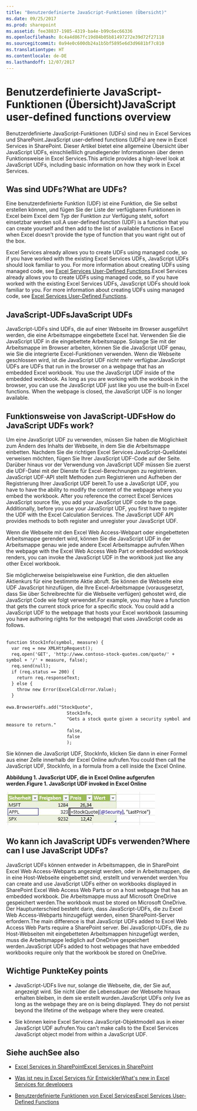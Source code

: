 ```yaml
---
title: "Benutzerdefinierte JavaScript-Funktionen (Übersicht)"
ms.date: 09/25/2017
ms.prod: sharepoint
ms.assetid: fee38837-1985-4319-ba4e-b99c6ec66336
ms.openlocfilehash: 8c4a4d867fc19d84b05b81497272e39d72f27118
ms.sourcegitcommit: 0a94e0c600db24a1b5bf5895e6d3d9681bf7c810
ms.translationtype: HT
ms.contentlocale: de-DE
ms.lasthandoff: 12/07/2017
---
```

# <a name="javascript-user-defined-functions-overview"></a><span data-ttu-id="4cc8b-102">Benutzerdefinierte JavaScript-Funktionen (Übersicht)</span><span class="sxs-lookup"><span data-stu-id="4cc8b-102">JavaScript user-defined functions overview</span></span>
<span data-ttu-id="4cc8b-103">Benutzerdefinierte JavaScript-Funktionen (UDFs) sind neu in Excel Services und SharePoint.</span><span class="sxs-lookup"><span data-stu-id="4cc8b-103">JavaScript user-defined functions (UDFs) are new in Excel Services in SharePoint.</span></span> <span data-ttu-id="4cc8b-104">Dieser Artikel bietet eine allgemeine Übersicht über JavaScript UDFs, einschließlich grundlegender Informationen über deren Funktionsweise in Excel Services.</span><span class="sxs-lookup"><span data-stu-id="4cc8b-104">This article provides a high-level look at JavaScript UDFs, including basic information on how they work in Excel Services.</span></span>
## <a name="what-are-udfs"></a><span data-ttu-id="4cc8b-105">Was sind UDFs?</span><span class="sxs-lookup"><span data-stu-id="4cc8b-105">What are UDFs?</span></span>
<span data-ttu-id="4cc8b-106"><a name="xlsWhatAreUdfs"> </a></span><span class="sxs-lookup"><span data-stu-id="4cc8b-106"><a name="xlsWhatAreUdfs"> </a></span></span>

<span data-ttu-id="4cc8b-107">Eine benutzerdefinierte Funktion (UDF) ist eine Funktion, die Sie selbst erstellen können, und fügen Sie der Liste der verfügbaren Funktionen in Excel beim Excel dem Typ der Funktion zur Verfügung steht, sofort einsetzbar werden soll.</span><span class="sxs-lookup"><span data-stu-id="4cc8b-107">A user-defined function (UDF) is a function that you can create yourself and then add to the list of available functions in Excel when Excel doesn't provide the type of function that you want right out of the box.</span></span>
  
    
    
<span data-ttu-id="4cc8b-p102">Excel Services already allows you to create UDFs using managed code, so if you have worked with the existing Excel Services UDFs, JavaScript UDFs should look familiar to you. For more information about creating UDFs using managed code, see  [Excel Services User-Defined Functions](excel-services-user-defined-functions.md).</span><span class="sxs-lookup"><span data-stu-id="4cc8b-p102">Excel Services already allows you to create UDFs using managed code, so if you have worked with the existing Excel Services UDFs, JavaScript UDFs should look familiar to you. For more information about creating UDFs using managed code, see  [Excel Services User-Defined Functions](excel-services-user-defined-functions.md).</span></span>
  
    
    

## <a name="javascript-udfs"></a><span data-ttu-id="4cc8b-110">JavaScript-UDFs</span><span class="sxs-lookup"><span data-stu-id="4cc8b-110">JavaScript UDFs</span></span>
<span data-ttu-id="4cc8b-111"><a name="xlsJsUDFs"> </a></span><span class="sxs-lookup"><span data-stu-id="4cc8b-111"><a name="xlsJsUDFs"> </a></span></span>

<span data-ttu-id="4cc8b-p103">JavaScript-UDFs sind UDFs, die auf einer Webseite im Browser ausgeführt werden, die eine Arbeitsmappe eingebettete Excel hat. Verwenden Sie die JavaScript UDF in die eingebettete Arbeitsmappe. Solange Sie mit der Arbeitsmappe im Browser arbeiten, können Sie die JavaScript UDF genau, wie Sie die integrierte Excel-Funktionen verwenden. Wenn die Webseite geschlossen wird, ist die JavaScript UDF nicht mehr verfügbar.</span><span class="sxs-lookup"><span data-stu-id="4cc8b-p103">JavaScript UDFs are UDFs that run in the browser on a webpage that has an embedded Excel workbook. You use the JavaScript UDF inside of the embedded workbook. As long as you are working with the workbook in the browser, you can use the JavaScript UDF just like you use the built-in Excel functions. When the webpage is closed, the JavaScript UDF is no longer available.</span></span>
  
    
    

## <a name="how-do-javascript-udfs-work"></a><span data-ttu-id="4cc8b-116">Funktionsweise von JavaScript-UDFs</span><span class="sxs-lookup"><span data-stu-id="4cc8b-116">How do JavaScript UDFs work?</span></span>
<span data-ttu-id="4cc8b-117"><a name="xlsJsUDFs"> </a></span><span class="sxs-lookup"><span data-stu-id="4cc8b-117"><a name="xlsJsUDFs"> </a></span></span>

<span data-ttu-id="4cc8b-p104">Um eine JavaScript UDF zu verwenden, müssen Sie haben die Möglichkeit zum Ändern des Inhalts der Webseite, in dem Sie die Arbeitsmappe einbetten. Nachdem Sie die richtigen Excel Services JavaScript-Quelldatei verweisen möchten, fügen Sie Ihrer JavaScript UDF-Code auf der Seite. Darüber hinaus vor der Verwendung von JavaScript UDF müssen Sie zuerst die UDF-Datei mit der Dienste für Excel-Berechnungen zu registrieren. JavaScript UDF-API stellt Methoden zum Registrieren und Aufheben der Registrierung Ihrer JavaScript UDF bereit.</span><span class="sxs-lookup"><span data-stu-id="4cc8b-p104">To use a JavaScript UDF, you have to have the ability to modify the content of the webpage where you embed the workbook. After you reference the correct Excel Services JavaScript source file, you add your JavaScript UDF code to the page. Additionally, before you use your JavaScript UDF, you first have to register the UDF with the Excel Calculation Services. The JavaScript UDF API provides methods to both register and unregister your JavaScript UDF.</span></span>
  
    
    
<span data-ttu-id="4cc8b-122">Wenn die Webseite mit den Excel Web Access-Webpart oder eingebetteten Arbeitsmappe gerendert wird, können Sie die JavaScript UDF in der Arbeitsmappe genau wie jede andere Excel Arbeitsmappe aufrufen.</span><span class="sxs-lookup"><span data-stu-id="4cc8b-122">When the webpage with the Excel Web Access Web Part or embedded workbook renders, you can invoke the JavaScript UDF in the workbook just like any other Excel workbook.</span></span>
  
    
    
<span data-ttu-id="4cc8b-p105">Sie möglicherweise beispielsweise eine Funktion, die den aktuellen Aktienkurs für eine bestimmte Aktie abruft. Sie können die Webseite eine UDF JavaScript hinzufügen, die Ihre Excel-Arbeitsmappe (vorausgesetzt, dass Sie über Schreibrechte für die Webseite verfügen) gehostet wird, die JavaScript Code wie folgt verwendet.</span><span class="sxs-lookup"><span data-stu-id="4cc8b-p105">For example, you may have a function that gets the current stock price for a specific stock. You could add a JavaScript UDF to the webpage that hosts your Excel workbook (assuming you have authoring rights for the webpage) that uses JavaScript code as follows.</span></span>
  
    
    



```

function StockInfo(symbol, measure) {
  var req = new XMLHttpRequest();
  req.open('GET', 'http://www.contoso-stock-quotes.com/quote/' + symbol + '/' + measure, false); 
  req.send(null);
  if (req.status == 200) {
    return req.responseText;
  } else {
    throw new Error(ExcelCalcError.Value);
  }
 
ewa.BrowserUdfs.add("StockQuote",
                       StockInfo,
                       "Gets a stock quote given a security symbol and measure to return."
                       false,
                       false
                       );

```

<span data-ttu-id="4cc8b-125">Sie können die JavaScript UDF, StockInfo, klicken Sie dann in einer Formel aus einer Zelle innerhalb der Excel Online aufrufen.</span><span class="sxs-lookup"><span data-stu-id="4cc8b-125">You could then call the JavaScript UDF, StockInfo, in a formula from a cell inside the Excel Online.</span></span>
  
    
    

<span data-ttu-id="4cc8b-126">**Abbildung 1. JavaScript UDF, die in Excel Online aufgerufen werden.**</span><span class="sxs-lookup"><span data-stu-id="4cc8b-126">**Figure 1. JavaScript UDF invoked in Excel Online**</span></span>

  
    
    

  
    
    
![In Excel Online aufgerufene benutzerdefinierte JavaScript-Funktionen](../images/SPS15CON_xls_JsUdfinWebApp.jpg)
  
    
    

  
    
    

  
    
    

## <a name="where-can-i-use-javascript-udfs"></a><span data-ttu-id="4cc8b-128">Wo kann ich JavaScript UDFs verwenden?</span><span class="sxs-lookup"><span data-stu-id="4cc8b-128">Where can I use JavaScript UDFs?</span></span>
<span data-ttu-id="4cc8b-129"><a name="xlsWhereUseJsUdfs"> </a></span><span class="sxs-lookup"><span data-stu-id="4cc8b-129"><a name="xlsWhereUseJsUdfs"> </a></span></span>

<span data-ttu-id="4cc8b-130">JavaScript UDFs können entweder in Arbeitsmappen, die in SharePoint Excel Web Access-Webparts angezeigt werden, oder in Arbeitsmappen, die in eine Host-Webseite eingebettet sind, erstellt und verwendet werden.</span><span class="sxs-lookup"><span data-stu-id="4cc8b-130">You can create and use JavaScript UDFs either on workbooks displayed in SharePoint Excel Web Access Web Parts or on a host webpage that has an embedded workbook.</span></span> <span data-ttu-id="4cc8b-131">Die Arbeitsmappe muss auf Microsoft OneDrive gespeichert werden.</span><span class="sxs-lookup"><span data-stu-id="4cc8b-131">The workbook must be stored on Microsoft OneDrive.</span></span> <span data-ttu-id="4cc8b-132">Der Hauptunterschied besteht darin, dass JavaScript-UDFs, die zu Excel Web Access-Webparts hinzugefügt werden, einen SharePoint-Server erfordern.</span><span class="sxs-lookup"><span data-stu-id="4cc8b-132">The main difference is that JavaScript UDFs added to Excel Web Access Web Parts require a SharePoint server.</span></span> <span data-ttu-id="4cc8b-133">Bei JavaScript-UDFs, die zu Host-Webseiten mit eingebetteten Arbeitsmappen hinzugefügt werden, muss die Arbeitsmappe lediglich auf OneDrive gespeichert werden.</span><span class="sxs-lookup"><span data-stu-id="4cc8b-133">JavaScript UDFs added to host webpages that have embedded workbooks require only that the workbook be stored on OneDrive.</span></span>
  
    
    

## <a name="key-points"></a><span data-ttu-id="4cc8b-134">Wichtige Punkte</span><span class="sxs-lookup"><span data-stu-id="4cc8b-134">Key points</span></span>
<span data-ttu-id="4cc8b-135"><a name="xlsWhereUseJsUdfs"> </a></span><span class="sxs-lookup"><span data-stu-id="4cc8b-135"><a name="xlsWhereUseJsUdfs"> </a></span></span>


- <span data-ttu-id="4cc8b-p107">JavaScript-UDFs live nur, solange die Webseite, die, der Sie auf, angezeigt wird. Sie nicht über die Lebensdauer der Webseite hinaus erhalten bleiben, in dem sie erstellt wurden.</span><span class="sxs-lookup"><span data-stu-id="4cc8b-p107">JavaScript UDFs only live as long as the webpage they are on is being displayed. They do not persist beyond the lifetime of the webpage where they were created.</span></span>
    
  
- <span data-ttu-id="4cc8b-138">Sie können keine Excel Services JavaScript-Objektmodell aus in einer JavaScript UDF aufrufen.</span><span class="sxs-lookup"><span data-stu-id="4cc8b-138">You can't make calls to the Excel Services JavaScript object model from within a JavaScript UDF.</span></span>
    
  

## <a name="see-also"></a><span data-ttu-id="4cc8b-139">Siehe auch</span><span class="sxs-lookup"><span data-stu-id="4cc8b-139">See also</span></span>
<span data-ttu-id="4cc8b-140"><a name="bk_addresources"> </a></span><span class="sxs-lookup"><span data-stu-id="4cc8b-140"><a name="bk_addresources"> </a></span></span>


-  [<span data-ttu-id="4cc8b-141">Excel Services in SharePoint</span><span class="sxs-lookup"><span data-stu-id="4cc8b-141">Excel Services in SharePoint</span></span>](excel-services-in-sharepoint.md)
    
  
-  [<span data-ttu-id="4cc8b-142">Was ist neu in Excel Services für Entwickler</span><span class="sxs-lookup"><span data-stu-id="4cc8b-142">What's new in Excel Services for developers</span></span>](http://msdn.microsoft.com/library/09e96c8b-cb55-4fd1-a797-b50fbf0f9296.aspx)
    
  
-  [<span data-ttu-id="4cc8b-143">Benutzerdefinierte Funktionen von Excel Services</span><span class="sxs-lookup"><span data-stu-id="4cc8b-143">Excel Services User-Defined Functions</span></span>](http://msdn.microsoft.com/de-DE/library/ms493934)
    
  

